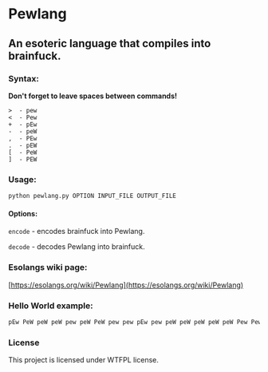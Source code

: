 # Pewlang
## An esoteric language that compiles into brainfuck.
### Syntax:
**Don't forget to leave spaces between commands!**
```brainfuck
>  - pew
<  - Pew
+  - pEw
-  - peW
,  - PEw
.  - pEW
[  - PeW
]  - PEW
```
### Usage:
`python pewlang.py OPTION INPUT_FILE OUTPUT_FILE`
#### Options:
`encode` - encodes brainfuck into Pewlang.

`decode` - decodes Pewlang into brainfuck.
### Esolangs wiki page:
[https://esolangs.org/wiki/Pewlang](https://esolangs.org/wiki/Pewlang)
### Hello World example:
```txt
pEw PeW peW peW pew peW PeW pew pew pEw pew peW peW peW peW peW Pew Pew PEW Pew peW peW Pew peW peW peW PEW pew peW pEW pew pew pew pEw pEW pew pew pEW pEW pEw pEw pEw PeW pEW pew PEW Pew Pew Pew Pew pEW pEw pEw pEw pEW peW peW peW peW peW peW pEW Pew Pew peW pEW pew pew pew pew pEw pEW
```
### License
This project is licensed under WTFPL license.